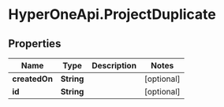 # HyperOneApi.ProjectDuplicate

## Properties

Name | Type | Description | Notes
------------ | ------------- | ------------- | -------------
**createdOn** | **String** |  | [optional] 
**id** | **String** |  | [optional] 


